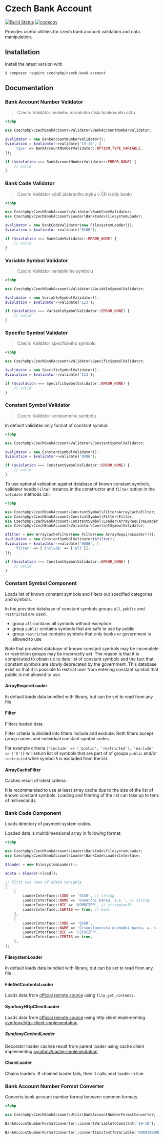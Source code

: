 # Czech Bank Account

[![Build Status](https://travis-ci.com/czechphp/czech-bank-account.svg?branch=master)](https://travis-ci.com/czechphp/czech-bank-account)
[![codecov](https://codecov.io/gh/czechphp/czech-bank-account/branch/master/graph/badge.svg)](https://codecov.io/gh/czechphp/czech-bank-account)

Provides useful utilities for czech bank account validation and data manipulation.

## Installation

Install the latest version with

```
$ composer require czechphp/czech-bank-account
```

## Documentation

### Bank Account Number Validator

> Czech: Validátor českého národního čísla bankovního účtu

```php
<?php

use Czechphp\CzechBankAccount\Validator\BankAccountNumberValidator;

$validator = new BankAccountNumberValidator();
$violation = $validator->validate('19-19', [
    'type' => BankAccountNumberValidator::OPTION_TYPE_VARIABLE,
]);

if ($violation === BankAccountNumberValidator::ERROR_NONE) {
    // valid
}
```

### Bank Code Validator

> Czech: Validátor kódů platebního styku v ČR (kódy bank)

```php
<?php

use Czechphp\CzechBankAccount\Validator\BankCodeValidator;
use Czechphp\CzechBankAccount\Loader\BankCode\FilesystemLoader;

$validator = new BankCodeValidator(new FilesystemLoader());
$violation = $validator->validate('0100');

if ($violation === BankCodeValidator::ERROR_NONE) {
    // valid
}
```

### Variable Symbol Validator

> Czech: Validátor variabilního symbolu

```php
<?php

use Czechphp\CzechBankAccount\Validator\VariableSymbolValidator;

$validator = new VariableSymbolValidator();
$violation = $validator->validate('123');

if ($violation === VariableSymbolValidator::ERROR_NONE) {
    // valid
}
```

### Specific Symbol Validator

> Czech: Validátor specifického symbolu

```php
<?php

use Czechphp\CzechBankAccount\Validator\SpecificSymbolValidator;

$validator = new SpecificSymbolValidator();
$violation = $validator->validate('123');

if ($violation === SpecificSymbolValidator::ERROR_NONE) {
    // valid
}
```

### Constant Symbol Validator

> Czech: Validátor konstantního symbolu

In default validates only format of constant symbol.

```php
<?php

use Czechphp\CzechBankAccount\Validator\ConstantSymbolValidator;

$validator = new ConstantSymbolValidator();
$violation = $validator->validate('0006');

if ($violation === ConstantSymbolValidator::ERROR_NONE) {
    // valid
}
```

To use optional validation against database of known constant symbols, 
validator needs `Filter` instance in the constructor and `filter` option in the `validate` methods call.

```php
<?php

use Czechphp\CzechBankAccount\ConstantSymbol\Filter\ArrayCacheFilter;
use Czechphp\CzechBankAccount\ConstantSymbol\Filter\Filter;
use Czechphp\CzechBankAccount\ConstantSymbol\Loader\ArrayRequireLoader;
use Czechphp\CzechBankAccount\Validator\ConstantSymbolValidator;

$filter = new ArrayCacheFilter(new Filter(new ArrayRequireLoader()));
$validator = new ConstantSymbolValidator($filter);
$violation = $validator->validate('0006', [
    'filter' => ['include' => ['all']],
]);

if ($violation === ConstantSymbolValidator::ERROR_NONE) {
    // valid
}
```

### Constant Symbol Component

Loads list of known constant symbols and filters out specified categories and symbols.

In the provided database of constant symbols groups `all`, `public` and `restricted` are used.

* group `all` contains all symbols without exception
* group `public` contains symbols that are safe to use by public
* group `restricted` contains symbols that only banks or government is allowed to use

Note that provided database of known constant symbols may be incomplete or restriction groups may be incorrectly set.
The reason is that it is complicated to obtain up to date list of constant symbols and the fact that constant symbols are slowly deprecated by the government.
This database exist so that it is possible to restrict user from entering constant symbol that public is not allowed to use. 

#### ArrayRequireLoader

In default loads data bundled with library, but can be set to read from any file.

#### Filter

Filters loaded data.

Filter criteria is divided into filters include and exclude.
Both filters accept group names and individual constant symbol codes.

For example criteria `['include' => ['public', 'restricted'], 'exclude' => ['5']]` will return list of symbols that are part of of groups `public` and/or `restricted` while symbol `5` is excluded from the list.

#### ArrayCacheFilter

Caches result of latest criteria.

It is recommended to use at least array cache due to the size of the list of known constant symbols. Loading and filtering of the list can take up to tens of milliseconds.

### Bank Code Component

Loads directory of payment system codes.

Loaded data is multidimensional array in following format:

```php
<?php

use Czechphp\CzechBankAccount\Loader\BankCode\FilesystemLoader;
use Czechphp\CzechBankAccount\Loader\BankCode\LoaderInterface;

$loader = new FilesystemLoader();

$data = $loader->load();

// first two rows of $data variable
[
    [
        LoaderInterface::CODE => '0100', // string
        LoaderInterface::NAME => 'Komerční banka, a.s.', // string
        LoaderInterface::BIC => 'KOMBCZPP', // string|null
        LoaderInterface::CERTIS => true, // bool
    ],
    [
        LoaderInterface::CODE => '0300',
        LoaderInterface::NAME => 'Československá obchodní banka, a. s.',
        LoaderInterface::BIC => 'CEKOCZPP',
        LoaderInterface::CERTIS => true,
    ],
];

```

#### FilesystemLoader

In default loads data bundled with library, but can be set to read from any file.

#### FileGetContentsLoader

Loads data from [official remote source](https://www.cnb.cz/en/payments/accounts-bank-codes/) using `file_get_contents`.

#### SymfonyHttpClientLoader

Loads data from [official remote source](https://www.cnb.cz/en/payments/accounts-bank-codes/) using http client implementing [symfony/http-client-implementation](https://packagist.org/providers/symfony/http-client-implementation).

##### SymfonyCachedLoader

Decorator loader caches result from parent loader using cache client implementing [symfony/cache-implementation](https://packagist.org/providers/symfony/cache-implementation).

#### ChainLoader

Chains loaders. If chained loader fails, then it calls next loader in line.

### Bank Account Number Format Converter

Converts bank account number format between common formats.

```php
<?php

use Czechphp\CzechBankAccount\Utils\BankAccountNumberFormatConverter;

BankAccountNumberFormatConverter::convertVariableToConstant('19-19'); // returns "0000190000000019"

BankAccountNumberFormatConverter::convertConstantToVariable('0000190000000019'); // returns "19-19"
```
